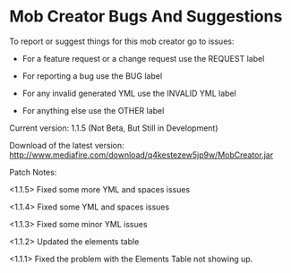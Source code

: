 # Mob Creator Bugs And Suggestions

To report or suggest things for this mob creator go to issues:

* For a feature request or a change request use the REQUEST label

* For reporting a bug use the BUG label

* For any invalid generated YML use the INVALID YML label

* For anything else use the OTHER label

Current version: 1.1.5 (Not Beta, But Still in Development)

Download of the latest version:
http://www.mediafire.com/download/q4kestezew5jp9w/MobCreator.jar


Patch Notes:

<1.1.5> Fixed some more YML and spaces issues

<1.1.4> Fixed some YML and spaces issues

<1.1.3> Fixed some minor YML issues

<1.1.2> Updated the elements table

<1.1.1> Fixed the problem with the Elements Table not showing up. 
